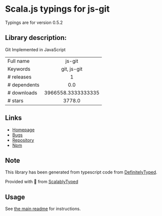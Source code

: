 
# Scala.js typings for js-git

Typings are for version 0.5.2

## Library description:
Git Implemented in JavaScript

|                    |                 |
| ------------------ | :-------------: |
| Full name          | js-git |
| Keywords           | git, js-git |
| # releases         | 1 |
| # dependents       | 0.0 |
| # downloads        | 3966558.3333333335 |
| # stars            | 3778.0 |

## Links
- [Homepage](https://github.com/creationix/js-git#readme)
- [Bugs](https://github.com/creationix/js-git/issues)
- [Repository](https://github.com/creationix/js-git)
- [Npm](https://www.npmjs.com/package/js-git)
    


## Note
This library has been generated from typescript code from [DefinitelyTyped](https://definitelytyped.org).

Provided with :purple_heart: from [ScalablyTyped](https://github.com/oyvindberg/ScalablyTyped)

## Usage
See [the main readme](../../readme.md) for instructions.


